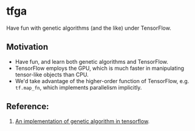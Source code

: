 # tfga
Have fun with genetic algorithms (and the like) under TensorFlow.

## Motivation

* Have fun, and learn both genetic algorithms and TensorFlow.
* TensorFlow employs the GPU, which is much faster in manipulating tensor-like objects than CPU.
* We'd take advantage of the higher-order function of TensorFlow, e.g. `tf.map_fn`, which implements parallelism implicitly.


## Reference:
1. [An implementation of genetic algorithm in tensorflow](https://github.com/nfmcclure/tensorflow_cookbook/blob/master/11_More_with_TensorFlow/02_Working_with_a_Genetic_Algorithm/02_genetic_algorithm.py).
